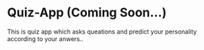 # Quiz-App  (Coming Soon...)

This is quiz app which asks queations and predict your personality according to your anwers..
